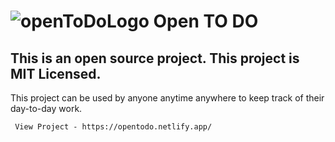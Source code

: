 # ![openToDoLogo](./assets/logo.png) Open TO DO

This is an open source project. This project is MIT Licensed. 
---
This project can be used by anyone anytime anywhere to keep track of their day-to-day work.

` View Project - https://opentodo.netlify.app/`
